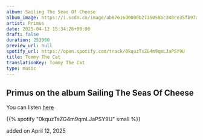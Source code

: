 ```yaml
---
album: Sailing The Seas Of Cheese
album_image: https://i.scdn.co/image/ab67616d0000b2735058bc348ce35fb97ab2be98
artist: Primus
date: 2025-04-12 15:34:26+00:00
draft: false
duration: 253960
preview_url: null
spotify_url: https://open.spotify.com/track/0kquzTsZG4m9qmLJaPSY9U
title: Tommy The Cat
translationKey: Tommy The Cat
type: music
---
```


## Primus on the album Sailing The Seas Of Cheese

You can listen [here](https://open.spotify.com/track/0kquzTsZG4m9qmLJaPSY9U)

{{% spotify "0kquzTsZG4m9qmLJaPSY9U" small %}}

added on April 12, 2025